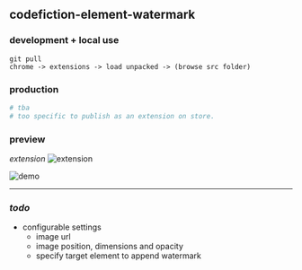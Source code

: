 ## codefiction-element-watermark

### development + local use
```
git pull
chrome -> extensions -> load unpacked -> (browse src folder)
```

### production
```bash
# tba
# too specific to publish as an extension on store.
```


### preview
*extension*
![extension](https://github.com/ozgend/element-watermark/blob/master/extension.png)


![demo](https://github.com/ozgend/element-watermark/blob/master/preview.png)

---

### *todo*

- configurable settings
  - image url
  - image position, dimensions and opacity
  - specify target element to append watermark 


